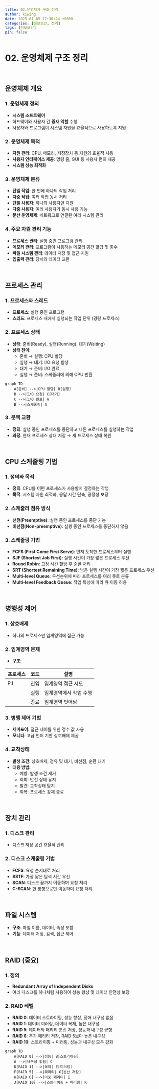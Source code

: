 ```yaml
---
title: 02.운영체제 구조 정리
author: kiwing
date: 2025-01-05 17:30:24 +0800
categories: [정보보안, 정리]
tags: [정보보안]
pin: false
---
```


# 02. 운영체제 구조 정리

<br>

## 운영체제 개요

### 1. 운영체제 정의
- **시스템 소프트웨어**
- 하드웨어와 사용자 간 **중재 역할** 수행
- 사용자와 프로그램이 시스템 자원을 효율적으로 사용하도록 지원

### 2. 운영체제 목적
- **자원 관리**: CPU, 메모리, 저장장치 등 자원의 효율적 사용
- **사용자 인터페이스 제공**: 명령 줄, GUI 등 사용자 편의 제공
- **시스템 성능 최적화**

### 3. 운영체제 분류
- **단일 작업**: 한 번에 하나의 작업 처리
- **다중 작업**: 여러 작업 동시 처리
- **단일 사용자**: 하나의 사용자만 지원
- **다중 사용자**: 여러 사용자가 동시 사용 가능
- **분산 운영체제**: 네트워크로 연결된 여러 시스템 관리

### 4. 주요 자원 관리 기능
- **프로세스 관리**: 실행 중인 프로그램 관리
- **메모리 관리**: 프로그램이 사용하는 메모리 공간 할당 및 회수
- **파일 시스템 관리**: 데이터 저장 및 접근 지원
- **입출력 관리**: 장치와 데이터 교환

<br>

## 프로세스 관리

### 1. 프로세스와 스레드
- **프로세스**: 실행 중인 프로그램
- **스레드**: 프로세스 내에서 실행되는 작업 단위 (경량 프로세스)

### 2. 프로세스 상태
- **상태**: 준비(Ready), 실행(Running), 대기(Waiting)
- **상태 전이**:
  - 준비 → 실행: CPU 할당
  - 실행 → 대기: I/O 요청 발생
  - 대기 → 준비: I/O 완료
  - 실행 → 준비: 스케줄러에 의해 CPU 반환

```mermaid
graph TD
    A[준비] -->|CPU 할당| B[실행]
    B -->|I/O 요청| C[대기]
    C -->|I/O 완료| A
    B -->|스케줄링| A
```

### 3. 문맥 교환
- **정의**: 실행 중인 프로세스를 중단하고 다른 프로세스를 실행하는 작업
- **과정**: 현재 프로세스 상태 저장 → 새 프로세스 상태 복원

<br>

## CPU 스케줄링 기법

### 1. 정의와 목적
- **정의**: CPU를 어떤 프로세스가 사용할지 결정하는 작업
- **목적**: 시스템 자원 최적화, 응답 시간 단축, 공정성 보장

### 2. 스케줄러 점유 방식
- **선점(Preemptive)**: 실행 중인 프로세스를 중단 가능
- **비선점(Non-preemptive)**: 실행 중인 프로세스를 중단하지 않음

### 3. 스케줄링 기법
- **FCFS (First Come First Serve)**: 먼저 도착한 프로세스부터 실행
- **SJF (Shortest Job First)**: 실행 시간이 가장 짧은 프로세스 우선
- **Round Robin**: 고정 시간 할당 후 순환 처리
- **SRT (Shortest Remaining Time)**: 남은 실행 시간이 가장 짧은 프로세스 우선
- **Multi-level Queue**: 우선순위에 따라 프로세스를 여러 큐로 분류
- **Multi-level Feedback Queue**: 작업 특성에 따라 큐 이동 허용

<br>

## 병행성 제어

### 1. 상호배제
- 하나의 프로세스만 임계영역에 접근 가능

### 2. 임계영역 문제
- **구조**:

| 프로세스 | 코드 | 설명 |
|----------|-------|------|
| P1       | 진입  | 임계영역 접근 시도 |
|          | 실행  | 임계영역에서 작업 수행 |
|          | 종료  | 임계영역 벗어남 |

### 3. 병행 제어 기법
- **세마포어**: 접근 제어를 위한 정수 값 사용
- **모니터**: 고급 언어 기반 상호배제 제공

### 4. 교착상태
- **발생 조건**: 상호배제, 점유 및 대기, 비선점, 순환 대기
- **대응 방법**:
  - 예방: 발생 조건 제거
  - 회피: 안전 상태 유지
  - 발견: 교착상태 탐지
  - 회복: 프로세스 강제 종료

<br>

## 장치 관리

### 1. 디스크 관리
- 디스크 저장 공간 효율적 관리

### 2. 디스크 스케줄링 기법
- **FCFS**: 요청 순서대로 처리
- **SSTF**: 가장 짧은 탐색 시간 우선
- **SCAN**: 디스크 끝까지 이동하며 요청 처리
- **C-SCAN**: 한 방향으로만 이동하며 요청 처리

<br>

## 파일 시스템
- **구조**: 파일 이름, 데이터, 속성 포함
- **기능**: 데이터 저장, 검색, 접근 제어

<br>

## RAID (중요)

### 1. 정의
- **Redundant Array of Independent Disks**
- 여러 디스크를 하나처럼 사용하여 성능 향상 및 데이터 안전성 보장

### 2. RAID 레벨
- **RAID 0**: 데이터 스트라이핑, 성능 향상, 장애 내구성 없음
- **RAID 1**: 데이터 미러링, 데이터 복제, 높은 내구성
- **RAID 5**: 데이터와 패리티 분산 저장, 성능과 내구성 균형
- **RAID 6**: 추가 패리티 저장, RAID 5보다 높은 내구성
- **RAID 10**: 스트라이핑 + 미러링, 성능과 내구성 모두 강화

```mermaid
graph TD
    A[RAID 0] -->|성능| B[스트라이핑]
    A -->|내구성 없음| C
    D[RAID 1] -->|복제| E[미러링]
    F[RAID 5] -->|패리티| G[분산 저장]
    H[RAID 6] -->|이중 패리티| I
    J[RAID 10] -->|스트라이핑 + 미러링| K
```

<br>

[nodejs]: https://nodejs.org/
[starter]: https://github.com/cotes2020/chirpy-starter
[pages-workflow-src]: https://docs.github.com/en/pages/getting-started-with-github-pages/configuring-a-publishing-source-for-your-github-pages-site#publishing-with-a-custom-github-actions-workflow
[latest-tag]: https://github.com/cotes2020/jekyll-theme-chirpy/tags
